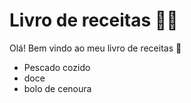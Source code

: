 # Livro de receitas :man_cook:

Olá! Bem vindo ao meu livro de receitas :wave:

- Pescado cozido
- doce 
- bolo de cenoura

